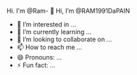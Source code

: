 Hi. I'm @Ram- 👋 Hi, I’m @RAM1991DaPAIN
- 👀 I’m interested in ...
- 🌱 I’m currently learning ...
- 💞️ I’m looking to collaborate on ...
- 📫 How to reach me ...
- 😄 Pronouns: ...
- ⚡ Fun fact: ...

<!---
RAM1991DaPAIN/RAM1991DaPAIN is a ✨ special ✨ repository because its `README.md` (this file) appears on your GitHub profile.
You can click the Preview link to take a look at your changes.
--->

